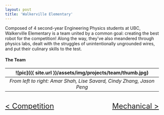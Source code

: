 ```yaml
---
layout: post
title: 'Walkerville Elementary'
---
```


Composed of 4 second-year Engineering Physics students at UBC, Walkerville Elementary is a team united by a common goal: creating the best robot for the competition! Along the way, they've also meandered through physics labs, dealt with the struggles of unintentionally ungrounded wires, and put their culinary skills to the test.

<!--check fun for image scaling example-->
#### The Team

|![pic]({{ site.url }}/assets/img/projects/team/thumb.jpg)|
|:--:|
|*From left to right: Amar Shah, Lise Savard, Cindy Zhang, Jason Peng*|

<br>

<!--[bio and personal links here if wanted]

Amar Shah [Github](#) [Linkedin](#) [Website](#)

Contributions: Digital IR filtering, Zipline Mechanism, CAD, Software

<br>

Lise Savard [Github](#) [Linkedin](#) [Website](#)

Contributions: Electrical Circuitry, Software

<br>

Cindy Zhang [Github](#) [Linkedin](#) [Website](#)

Contributions: Claws, CAD, software, website

<br>

Jason Peng [Github](#) [Linkedin](#) [Website](#)

Contributions: Drive train, Software, CAD, 3D printing

<br>
-->


<div class="division">
    <div class="left" style="text-align: left"> <font size="+2"><a href="{{ site.url }}/competition.html">< Competition</a> </font></div>
    <div class="right" style="text-align: right"> <font size="+2"><a href="{{ site.url }}/mechanical.html">Mechanical ></a></font></div>
</div>

<style type="text/css">
    .division {
    }
    .left {
        width = 50%;
        float: left;
    }
    .right {
        width: 50%
        float: right;
    }
</style>
